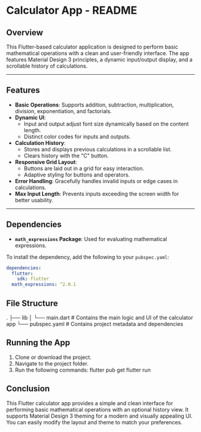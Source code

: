 # Calculator App - README

## Overview

This Flutter-based calculator application is designed to perform basic mathematical operations with a clean and user-friendly interface. The app features Material Design 3 principles, a dynamic input/output display, and a scrollable history of calculations.

---

## Features

- **Basic Operations**: Supports addition, subtraction, multiplication, division, exponentiation, and factorials.
- **Dynamic UI**:
  - Input and output adjust font size dynamically based on the content length.
  - Distinct color codes for inputs and outputs.
- **Calculation History**:
  - Stores and displays previous calculations in a scrollable list.
  - Clears history with the "C" button.
- **Responsive Grid Layout**:
  - Buttons are laid out in a grid for easy interaction.
  - Adaptive styling for buttons and operators.
- **Error Handling**: Gracefully handles invalid inputs or edge cases in calculations.
- **Max Input Length**: Prevents inputs exceeding the screen width for better usability.

---

## Dependencies

- **`math_expressions` Package**: Used for evaluating mathematical expressions.

To install the dependency, add the following to your `pubspec.yaml`:
```yaml
dependencies:
  flutter:
    sdk: flutter
  math_expressions: ^2.0.1
```

## File Structure
.
├── lib
│   └── main.dart       # Contains the main logic and UI of the calculator app
└── pubspec.yaml        # Contains project metadata and dependencies


## Running the App

1. Clone or download the project.
2. Navigate to the project folder.
3. Run the following commands:
     flutter pub get
     flutter run


## Conclusion

This Flutter calculator app provides a simple and clean interface for performing basic mathematical operations with an optional history view. It supports Material Design 3 theming for a modern and visually appealing UI. You can easily modify the layout and theme to match your preferences.



